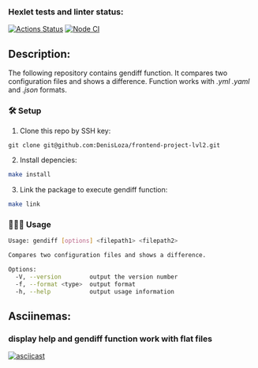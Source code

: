 ### Hexlet tests and linter status:
[![Actions Status](https://github.com/DenisLoza/frontend-project-lvl2/workflows/hexlet-check/badge.svg)](https://github.com/DenisLoza/frontend-project-lvl2/actions/workflows/hexlet-check.yml)
[![Node CI](https://github.com/DenisLoza/frontend-project-lvl2/actions/workflows/CI-tests.yml/badge.svg)](https://github.com/DenisLoza/frontend-project-lvl2/actions/workflows/CI-tests.yml)

## Description:

The following repository contains gendiff function. It compares two configuration files and shows a difference. Function works with *.yml* *.yaml* and *.json* formats.

### 🛠️ Setup

1) Clone this repo by SSH key:

```
git clone git@github.com:DenisLoza/frontend-project-lvl2.git
```

2) Install depencies:

```sh
make install
```

3) Link the package to execute gendiff function:

```sh
make link
```

### 👩🏻‍💻 Usage

```sh
Usage: gendiff [options] <filepath1> <filepath2>

Compares two configuration files and shows a difference.

Options:
  -V, --version        output the version number
  -f, --format <type>  output format
  -h, --help           output usage information  
```

## Asciinemas:
### display help and gendiff function work with flat files
[![asciicast](https://asciinema.org/a/6MLuvd5Gj2VTDuiZ4Otm6ivn4.svg)](https://asciinema.org/a/6MLuvd5Gj2VTDuiZ4Otm6ivn4)
